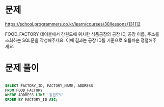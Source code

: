 # 문제

https://school.programmers.co.kr/learn/courses/30/lessons/131112

FOOD_FACTORY 테이블에서 강원도에 위치한 식품공장의 공장 ID, 공장 이름, 주소를 조회하는 SQL문을 작성해주세요. 이때 결과는 공장 ID를 기준으로 오름차순 정렬해주세요.

# 문제 풀이

```sql

SELECT FACTORY_ID, FACTORY_NAME, ADDRESS
FROM FOOD_FACTORY
WHERE ADDRESS LIKE '강원도%'
ORDER BY FACTORY_ID ASC;

```
